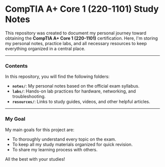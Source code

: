 # CompTIA A+ Core 1 (220-1101) Study Notes

This repository was created to document my personal journey toward obtaining the **CompTIA A+ Core 1 (220-1101)** certification. Here, I'm storing my personal notes, practice labs, and all necessary resources to keep everything organized in a central place.

---

### Contents

In this repository, you will find the following folders:

* **`notes/`**: My personal notes based on the official exam syllabus.
* **`labs/`**: Hands-on lab practices for hardware, networking, and troubleshooting.
* **`resources/`**: Links to study guides, videos, and other helpful articles.

---

### My Goal

My main goals for this project are:
* To thoroughly understand every topic on the exam.
* To keep all my study materials organized for quick revision.
* To share my learning process with others.

All the best with your studies!
